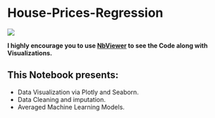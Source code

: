 # House-Prices-Regression
<img src = 'https://kaggle2.blob.core.windows.net/competitions/kaggle/5407/media/housesbanner.png'>


**I highly encourage you to use [NbViewer][1] to see the Code along with Visualizations.**

[1]: https://nbviewer.jupyter.org/github/l3r4nd/House-Prices-Regression/blob/master/House%20Prices_final.ipynb

## This Notebook presents:

* Data Visualization via Plotly and Seaborn.
* Data Cleaning and imputation.
* Averaged Machine Learning Models.
